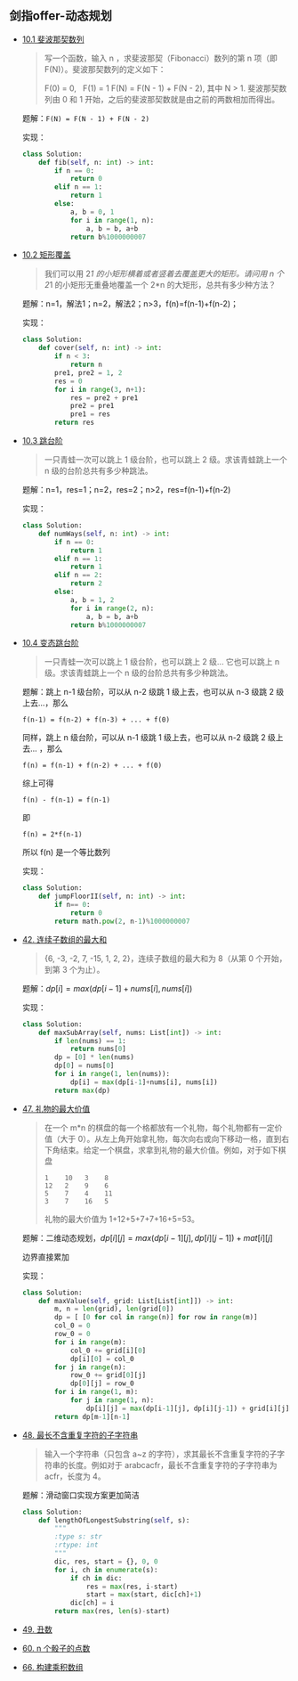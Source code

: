 ## 剑指offer-动态规划

- [10.1 斐波那契数列](https://github.com/CyC2018/CS-Notes/blob/master/notes/10.1%20%E6%96%90%E6%B3%A2%E9%82%A3%E5%A5%91%E6%95%B0%E5%88%97.md)

  > 写一个函数，输入 n ，求斐波那契（Fibonacci）数列的第 n 项（即 F(N)）。斐波那契数列的定义如下：
  >
  > F(0) = 0,   F(1) = 1
  > F(N) = F(N - 1) + F(N - 2), 其中 N > 1.
  > 斐波那契数列由 0 和 1 开始，之后的斐波那契数就是由之前的两数相加而得出。

  题解：`F(N) = F(N - 1) + F(N - 2)`

  实现：

  ```python
  class Solution:
      def fib(self, n: int) -> int:
          if n == 0:
              return 0
          elif n == 1:
              return 1
          else:
              a, b = 0, 1
              for i in range(1, n):
                  a, b = b, a+b
              return b%1000000007
  ```

  

- [10.2 矩形覆盖](https://github.com/CyC2018/CS-Notes/blob/master/notes/10.2%20%E7%9F%A9%E5%BD%A2%E8%A6%86%E7%9B%96.md)

  > 我们可以用 2*1 的小矩形横着或者竖着去覆盖更大的矩形。请问用 n 个 2*1 的小矩形无重叠地覆盖一个 2*n 的大矩形，总共有多少种方法？ 

  题解：n=1，解法1；n=2，解法2；n>3，f(n)=f(n-1)+f(n-2)；

  实现：

  ```python
  class Solution:
      def cover(self, n: int) -> int:
          if n < 3:
              return n
          pre1, pre2 = 1, 2
          res = 0
          for i in range(3, n+1):
              res = pre2 + pre1
              pre2 = pre1
              pre1 = res
          return res
  ```

  

- [10.3 跳台阶](https://github.com/CyC2018/CS-Notes/blob/master/notes/10.3%20%E8%B7%B3%E5%8F%B0%E9%98%B6.md)

  > 一只青蛙一次可以跳上 1 级台阶，也可以跳上 2 级。求该青蛙跳上一个 n 级的台阶总共有多少种跳法。 

  题解：n=1，res=1；n=2，res=2；n>2，res=f(n-1)+f(n-2)

  实现：

  ```python
  class Solution:
      def numWays(self, n: int) -> int:
          if n == 0:
              return 1
          elif n == 1:
              return 1
          elif n == 2:
              return 2
          else:
              a, b = 1, 2
              for i in range(2, n):
                  a, b = b, a+b
              return b%1000000007
  ```

  

- [10.4 变态跳台阶](https://github.com/CyC2018/CS-Notes/blob/master/notes/10.4%20%E5%8F%98%E6%80%81%E8%B7%B3%E5%8F%B0%E9%98%B6.md)

  > 一只青蛙一次可以跳上 1 级台阶，也可以跳上 2 级... 它也可以跳上 n 级。求该青蛙跳上一个 n 级的台阶总共有多少种跳法。 

  题解：跳上 n-1 级台阶，可以从 n-2 级跳 1 级上去，也可以从 n-3 级跳 2 级上去...，那么

  ```
  f(n-1) = f(n-2) + f(n-3) + ... + f(0)
  ```

  同样，跳上 n 级台阶，可以从 n-1 级跳 1 级上去，也可以从 n-2 级跳 2 级上去... ，那么

  ```
  f(n) = f(n-1) + f(n-2) + ... + f(0)
  ```

  综上可得

  ```
  f(n) - f(n-1) = f(n-1)
  ```

  即

  ```
  f(n) = 2*f(n-1)
  ```

  所以 f(n) 是一个等比数列

  实现：

  ```python
  class Solution:
      def jumpFloorII(self, n: int) -> int:
          if n== 0:
              return 0
          return math.pow(2, n-1)%1000000007
  ```

  

- [42. 连续子数组的最大和](https://github.com/CyC2018/CS-Notes/blob/master/notes/42.%20%E8%BF%9E%E7%BB%AD%E5%AD%90%E6%95%B0%E7%BB%84%E7%9A%84%E6%9C%80%E5%A4%A7%E5%92%8C.md)

  > {6, -3, -2, 7, -15, 1, 2, 2}，连续子数组的最大和为 8（从第 0 个开始，到第 3 个为止）。 

  题解：$dp[i] = max(dp[i-1]+nums[i], nums[i])$

  实现：

  ```python
  class Solution:
      def maxSubArray(self, nums: List[int]) -> int:
          if len(nums) == 1:
              return nums[0]
          dp = [0] * len(nums)
          dp[0] = nums[0]
          for i in range(1, len(nums)):
              dp[i] = max(dp[i-1]+nums[i], nums[i])
          return max(dp)
  ```

  

- [47. 礼物的最大价值](https://github.com/CyC2018/CS-Notes/blob/master/notes/47.%20%E7%A4%BC%E7%89%A9%E7%9A%84%E6%9C%80%E5%A4%A7%E4%BB%B7%E5%80%BC.md)

  > 在一个 m*n 的棋盘的每一个格都放有一个礼物，每个礼物都有一定价值（大于 0）。从左上角开始拿礼物，每次向右或向下移动一格，直到右下角结束。给定一个棋盘，求拿到礼物的最大价值。例如，对于如下棋盘
  >
  > ```
  > 1    10   3    8
  > 12   2    9    6
  > 5    7    4    11
  > 3    7    16   5
  > ```
  >
  > 礼物的最大价值为 1+12+5+7+7+16+5=53。

  题解：二维动态规划，$dp[i][j]=max(dp[i-1][j], dp[i][j-1])+mat[i][j]$

  边界直接累加

  实现：

  ```python
  class Solution:
      def maxValue(self, grid: List[List[int]]) -> int:
          m, n = len(grid), len(grid[0])
          dp = [ [0 for col in range(n)] for row in range(m)]
          col_0 = 0
          row_0 = 0
          for i in range(m):
              col_0 += grid[i][0]
              dp[i][0] = col_0
          for j in range(n):
              row_0 += grid[0][j]
              dp[0][j] = row_0
          for i in range(1, m):
              for j in range(1, n):
                  dp[i][j] = max(dp[i-1][j], dp[i][j-1]) + grid[i][j]
          return dp[m-1][n-1]
  ```

  

- [48. 最长不含重复字符的子字符串](https://github.com/CyC2018/CS-Notes/blob/master/notes/48.%20%E6%9C%80%E9%95%BF%E4%B8%8D%E5%90%AB%E9%87%8D%E5%A4%8D%E5%AD%97%E7%AC%A6%E7%9A%84%E5%AD%90%E5%AD%97%E7%AC%A6%E4%B8%B2.md)

  > 输入一个字符串（只包含 a~z 的字符），求其最长不含重复字符的子字符串的长度。例如对于 arabcacfr，最长不含重复字符的子字符串为 acfr，长度为 4。 

  题解：滑动窗口实现方案更加简洁

  ```python
  class Solution:
      def lengthOfLongestSubstring(self, s):
          """
          :type s: str
          :rtype: int
          """
          dic, res, start = {}, 0, 0
          for i, ch in enumerate(s):
              if ch in dic:
                  res = max(res, i-start)
                  start = max(start, dic[ch]+1)
              dic[ch] = i
          return max(res, len(s)-start)
  ```

  

- [49. 丑数](https://github.com/CyC2018/CS-Notes/blob/master/notes/49.%20%E4%B8%91%E6%95%B0.md)

  > 

- [60. n 个骰子的点数](https://github.com/CyC2018/CS-Notes/blob/master/notes/60.%20n%20%E4%B8%AA%E9%AA%B0%E5%AD%90%E7%9A%84%E7%82%B9%E6%95%B0.md)

- [66. 构建乘积数组](https://github.com/CyC2018/CS-Notes/blob/master/notes/66.%20%E6%9E%84%E5%BB%BA%E4%B9%98%E7%A7%AF%E6%95%B0%E7%BB%84.md)

